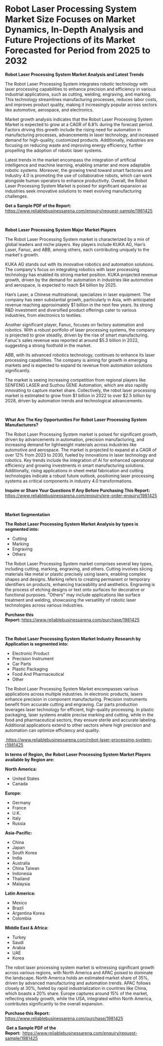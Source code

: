 <p><h1>Robot Laser Processing System Market Size Focuses on Market Dynamics, In-Depth Analysis and Future Projections of its Market Forecasted for Period from 2025 to 2032</h1></p><p><strong>Robot Laser Processing System Market Analysis and Latest Trends</strong></p>
<p><p>The Robot Laser Processing System integrates robotic technology with laser processing capabilities to enhance precision and efficiency in various industrial applications, such as cutting, welding, engraving, and marking. This technology streamlines manufacturing processes, reduces labor costs, and improves product quality, making it increasingly popular across sectors like automotive, aerospace, and electronics.</p><p>Market growth analysis indicates that the Robot Laser Processing System Market is expected to grow at a CAGR of 6.8% during the forecast period. Factors driving this growth include the rising need for automation in manufacturing processes, advancements in laser technology, and increased demand for high-quality, customized products. Additionally, industries are focusing on reducing waste and improving energy efficiency, further propelling the adoption of robotic laser systems.</p><p>Latest trends in the market encompass the integration of artificial intelligence and machine learning, enabling smarter and more adaptable robotic systems. Moreover, the growing trend toward smart factories and Industry 4.0 is promoting the use of collaborative robots, which can work alongside human operators to enhance productivity. Overall, the Robot Laser Processing System Market is poised for significant expansion as industries seek innovative solutions to meet evolving manufacturing challenges.</p></p>
<p><strong>Get a Sample PDF of the Report:&nbsp;</strong> <a href="https://www.reliablebusinessarena.com/enquiry/request-sample/1981425?utm_campaign=3593&utm_medium=2&utm_source=Github&utm_content=ia&utm_term=12042025&utm_id=robot-laser-processing-system">https://www.reliablebusinessarena.com/enquiry/request-sample/1981425</a></p>
<p>&nbsp;</p>
<p><strong>Robot Laser Processing System Major Market Players</strong></p>
<p><p>The Robot Laser Processing System market is characterized by a mix of global leaders and niche players. Key players include KUKA AG, Han’s Laser, Fanuc, and ABB, among others, each contributing uniquely to the market's growth.</p><p>KUKA AG stands out with its innovative robotics and automation solutions. The company's focus on integrating robotics with laser processing technology has enabled its strong market position. KUKA projected revenue growth, driven by the demand for automation in industries like automotive and aerospace, is expected to reach $4 billion by 2025.</p><p>Han’s Laser, a Chinese multinational, specializes in laser equipment. The company has seen substantial growth, particularly in Asia, with anticipated revenue reaching approximately $1 billion in the next few years. Its strong R&D investment and diversified product offerings cater to various industries, from electronics to textiles.</p><p>Another significant player, Fanuc, focuses on factory automation and robotics. With a robust portfolio of laser processing systems, the company is projected to grow steadily, driven by the rise of smart manufacturing. Fanuc's sales revenue was reported at around $5.3 billion in 2022, suggesting a strong foothold in the market.</p><p>ABB, with its advanced robotics technology, continues to enhance its laser processing capabilities. The company is aiming for growth in emerging markets and is expected to expand its revenue from automation solutions significantly.</p><p>The market is seeing increasing competition from regional players like SENFENG LASER and Suzhou GENE Automation, which are also rapidly innovating to capture market share. Collectively, the robot laser processing market is estimated to grow from $1 billion in 2022 to over $2.5 billion by 2028, driven by automation trends and technological advancements.</p></p>
<p>&nbsp;</p>
<p><strong>What Are The Key Opportunities For Robot Laser Processing System Manufacturers?</strong></p>
<p><p>The Robot Laser Processing System market is poised for significant growth, driven by advancements in automation, precision manufacturing, and increasing demand for lightweight materials across industries like automotive and aerospace. The market is projected to expand at a CAGR of over 12% from 2023 to 2030, fueled by innovations in laser technology and robotics. Key trends include the integration of AI for enhanced operational efficiency and growing investments in smart manufacturing solutions. Additionally, rising applications in sheet metal fabrication and cutting technologies indicate a robust future outlook, positioning laser processing systems as critical components in industry 4.0 transformations.</p></p>
<p><strong>Inquire or Share Your Questions If Any Before Purchasing This Report:</strong> <a href="https://www.reliablebusinessarena.com/enquiry/pre-order-enquiry/1981425?utm_campaign=3593&utm_medium=2&utm_source=Github&utm_content=ia&utm_term=12042025&utm_id=robot-laser-processing-system">https://www.reliablebusinessarena.com/enquiry/pre-order-enquiry/1981425</a></p>
<p>&nbsp;</p>
<p><strong>Market Segmentation</strong></p>
<p><strong>The Robot Laser Processing System Market Analysis by types is segmented into:</strong></p>
<p><ul><li>Cutting</li><li>Marking</li><li>Engraving</li><li>Others</li></ul></p>
<p><p>The Robot Laser Processing System market comprises several key types, including cutting, marking, engraving, and others. Cutting involves slicing materials like metal or plastic precisely using lasers, enabling complex shapes and designs. Marking refers to creating permanent or temporary identifiers on products, enhancing traceability and aesthetics. Engraving is the process of etching designs or text onto surfaces for decorative or functional purposes. "Others" may include applications like surface treatment and welding, showcasing the versatility of robotic laser technologies across various industries.</p></p>
<p><strong>Purchase this Report:&nbsp;</strong><a href="https://www.reliablebusinessarena.com/purchase/1981425?utm_campaign=3593&utm_medium=2&utm_source=Github&utm_content=ia&utm_term=12042025&utm_id=robot-laser-processing-system">https://www.reliablebusinessarena.com/purchase/1981425</a></p>
<p>&nbsp;</p>
<p><strong>The Robot Laser Processing System Market Industry Research by Application is segmented into:</strong></p>
<p><ul><li>Electronic Product</li><li>Precision Instrument</li><li>Car Parts</li><li>Plastic Packaging</li><li>Food And Pharmaceutical</li><li>Other</li></ul></p>
<p><p>The Robot Laser Processing System Market encompasses various applications across multiple industries. In electronic products, lasers enhance precision in component manufacturing. Precision instruments benefit from accurate cutting and engraving. Car parts production leverages laser technology for efficient, high-quality processing. In plastic packaging, laser systems enable precise marking and cutting, while in the food and pharmaceutical sectors, they ensure sterile and accurate labeling. Additional applications extend to other sectors where high precision and automation can optimize efficiency and quality.</p></p>
<p><a href="https://www.reliablebusinessarena.com/robot-laser-processing-system-r1981425?utm_campaign=3593&utm_medium=2&utm_source=Github&utm_content=ia&utm_term=12042025&utm_id=robot-laser-processing-system">&nbsp;https://www.reliablebusinessarena.com/robot-laser-processing-system-r1981425</a></p>
<p><strong>In terms of Region, the Robot Laser Processing System Market Players available by Region are:</strong></p>
<p>
    <p> <strong> North America: </strong>
        <ul>
            <li>United States</li>
            <li>Canada</li>
        </ul>
        </p> 
    <p> <strong> Europe: </strong>
        <ul>
            <li>Germany</li>
            <li>France</li>
            <li>U.K.</li>
            <li>Italy</li>
            <li>Russia</li>
        </ul>
        </p> 
    <p> <strong> Asia-Pacific: </strong>
        <ul>
            <li>China</li>
            <li>Japan</li>
            <li>South Korea</li>
            <li>India</li>
            <li>Australia</li>
            <li>China Taiwan</li>
            <li>Indonesia</li>
            <li>Thailand</li>
            <li>Malaysia</li>
        </ul>
        </p> 
    <p> <strong> Latin America: </strong>
        <ul>
            <li>Mexico</li>
            <li>Brazil</li>
            <li>Argentina Korea</li>
            <li>Colombia</li>
        </ul>
        </p> 
    <p> <strong> Middle East & Africa: </strong>
        <ul>
            <li>Turkey</li>
            <li>Saudi</li>
            <li>Arabia</li>
            <li>UAE</li>
            <li>Korea</li>
        </ul>
    </p>
    </p>
<p><p>The robot laser processing system market is witnessing significant growth across various regions, with North America and APAC poised to dominate the landscape. North America holds an estimated market share of 35%, driven by advanced manufacturing and automation trends. APAC follows closely at 30%, fueled by rapid industrialization in countries like China, which boasts a 20% share. Europe captures around 15% of the market, reflecting steady growth, while the USA, integrated within North America, contributes significantly to the overall expansion.</p></p>
<p><strong>Purchase this Report: </strong><a href="https://www.reliablebusinessarena.com/purchase/1981425?utm_campaign=3593&utm_medium=2&utm_source=Github&utm_content=ia&utm_term=12042025&utm_id=robot-laser-processing-system">https://www.reliablebusinessarena.com/purchase/1981425</a></p>
<p>&nbsp;<strong>Get a Sample PDF of the Report:&nbsp;&nbsp;</strong><a href="https://www.reliablebusinessarena.com/enquiry/request-sample/1981425?utm_campaign=3593&utm_medium=2&utm_source=Github&utm_content=ia&utm_term=12042025&utm_id=robot-laser-processing-system">https://www.reliablebusinessarena.com/enquiry/request-sample/1981425</a></p>
<p><strong></strong></p>
<p><p></p><p></p><p></p></p>